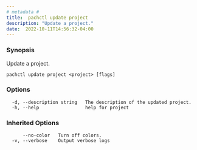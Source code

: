 ```yaml
---
# metadata # 
title:  pachctl update project
description: "Update a project."
date:  2022-10-11T14:56:32-04:00
---
```


### Synopsis

Update a project.

```
pachctl update project <project> [flags]
```

### Options

```
  -d, --description string   The description of the updated project.
  -h, --help                 help for project
```

### Inherited Options

```
      --no-color   Turn off colors.
  -v, --verbose    Output verbose logs
```

